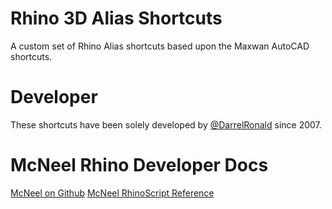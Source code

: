 # Rhino 3D Alias Shortcuts
A custom set of Rhino Alias shortcuts based upon the Maxwan AutoCAD shortcuts.

# Developer
These shortcuts have been solely developed by [@DarrelRonald](https://github.com/DarrelRonal) since 2007. 

# McNeel Rhino Developer Docs
[McNeel on Github](https://github.com/mcneel)
[McNeel RhinoScript Reference](https://developer.rhino3d.com/guides/rhinoscript/)
